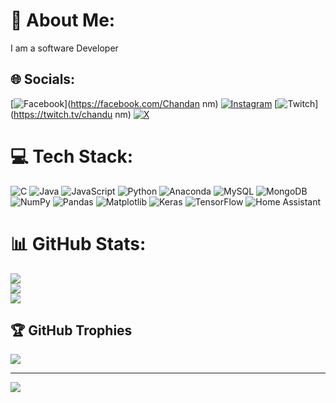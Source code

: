 # 💫 About Me:
 I am a software Developer


## 🌐 Socials:
[![Facebook](https://img.shields.io/badge/Facebook-%231877F2.svg?logo=Facebook&logoColor=white)](https://facebook.com/Chandan nm) [![Instagram](https://img.shields.io/badge/Instagram-%23E4405F.svg?logo=Instagram&logoColor=white)](https://instagram.com/__chandan_nm) [![Twitch](https://img.shields.io/badge/Twitch-%239146FF.svg?logo=Twitch&logoColor=white)](https://twitch.tv/chandu nm) [![X](https://img.shields.io/badge/X-black.svg?logo=X&logoColor=white)](https://x.com/@nm_chandu15693) 

# 💻 Tech Stack:
![C](https://img.shields.io/badge/c-%2300599C.svg?style=flat-square&logo=c&logoColor=white) ![Java](https://img.shields.io/badge/java-%23ED8B00.svg?style=flat-square&logo=openjdk&logoColor=white) ![JavaScript](https://img.shields.io/badge/javascript-%23323330.svg?style=flat-square&logo=javascript&logoColor=%23F7DF1E) ![Python](https://img.shields.io/badge/python-3670A0?style=flat-square&logo=python&logoColor=ffdd54) ![Anaconda](https://img.shields.io/badge/Anaconda-%2344A833.svg?style=flat-square&logo=anaconda&logoColor=white) ![MySQL](https://img.shields.io/badge/mysql-4479A1.svg?style=flat-square&logo=mysql&logoColor=white) ![MongoDB](https://img.shields.io/badge/MongoDB-%234ea94b.svg?style=flat-square&logo=mongodb&logoColor=white) ![NumPy](https://img.shields.io/badge/numpy-%23013243.svg?style=flat-square&logo=numpy&logoColor=white) ![Pandas](https://img.shields.io/badge/pandas-%23150458.svg?style=flat-square&logo=pandas&logoColor=white) ![Matplotlib](https://img.shields.io/badge/Matplotlib-%23ffffff.svg?style=flat-square&logo=Matplotlib&logoColor=black) ![Keras](https://img.shields.io/badge/Keras-%23D00000.svg?style=flat-square&logo=Keras&logoColor=white) ![TensorFlow](https://img.shields.io/badge/TensorFlow-%23FF6F00.svg?style=flat-square&logo=TensorFlow&logoColor=white) ![Home Assistant](https://img.shields.io/badge/home%20assistant-%2341BDF5.svg?style=flat-square&logo=home-assistant&logoColor=white)
# 📊 GitHub Stats:
![](https://github-readme-stats.vercel.app/api?username=chandannm18&theme=vue-dark&hide_border=false&include_all_commits=true&count_private=true)<br/>
![](https://github-readme-streak-stats.herokuapp.com/?user=chandannm18&theme=vue-dark&hide_border=false)<br/>
![](https://github-readme-stats.vercel.app/api/top-langs/?username=chandannm18&theme=vue-dark&hide_border=false&include_all_commits=true&count_private=true&layout=compact)

## 🏆 GitHub Trophies
![](https://github-profile-trophy.vercel.app/?username=chandannm18&theme=radical&no-frame=false&no-bg=true&margin-w=4)

---
[![](https://visitcount.itsvg.in/api?id=chandannm18&icon=0&color=0)](https://visitcount.itsvg.in)

<!-- Proudly created with GPRM ( https://gprm.itsvg.in ) -->
